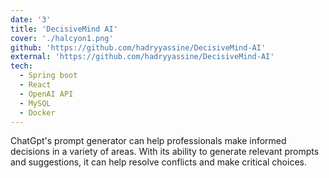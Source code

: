 ```yaml
---
date: '3'
title: 'DecisiveMind AI'
cover: './halcyon1.png'
github: 'https://github.com/hadryyassine/DecisiveMind-AI'
external: 'https://github.com/hadryyassine/DecisiveMind-AI'
tech:
  - Spring boot
  - React
  - OpenAI API
  - MySQL
  - Docker
---
```


ChatGpt's prompt generator can help professionals make informed decisions in a variety of areas. With its ability to generate relevant prompts and suggestions, it can help resolve conflicts and make critical choices.
